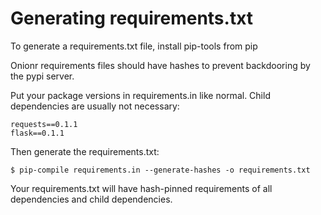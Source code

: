 # Generating requirements.txt

To generate a requirements.txt file, install pip-tools from pip

Onionr requirements files should have hashes to prevent backdooring by the pypi server.

Put your package versions in requirements.in like normal. Child dependencies are usually not necessary:

```
requests==0.1.1
flask==0.1.1
```

Then generate the requirements.txt:

`$ pip-compile requirements.in --generate-hashes -o requirements.txt`


Your requirements.txt will have hash-pinned requirements of all dependencies and child dependencies.

